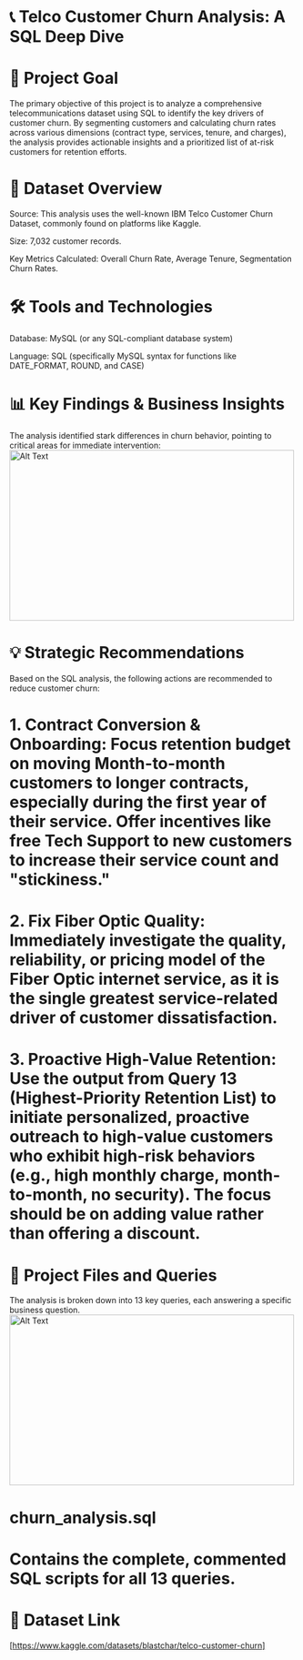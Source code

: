 # 📞 Telco Customer Churn Analysis: A SQL Deep Dive

# 🎯 Project Goal
 The primary objective of this project is to analyze a comprehensive telecommunications dataset using SQL to identify the key drivers of customer churn. By segmenting customers and calculating churn rates across   various dimensions (contract type, services, tenure, and charges), the analysis provides actionable insights and a prioritized list of at-risk customers for retention efforts.

# 💾 Dataset Overview
Source: This analysis uses the well-known IBM Telco Customer Churn Dataset, commonly found on platforms like Kaggle.

Size: 7,032 customer records.

Key Metrics Calculated: Overall Churn Rate, Average Tenure, Segmentation Churn Rates.

# 🛠️ Tools and Technologies
Database: MySQL (or any SQL-compliant database system)

Language: SQL (specifically MySQL syntax for functions like DATE_FORMAT, ROUND, and CASE)

# 📊 Key Findings & Business Insights
 The analysis identified stark differences in churn behavior, pointing to critical areas for immediate intervention:
<img src="C:\Users\abc\Pictures\Screenshots\Screenshot 2025-10-25 195524.png" alt="Alt Text" width="500" height="300"/>

# 💡 Strategic Recommendations
Based on the SQL analysis, the following actions are recommended to reduce customer churn:

# 1. Contract Conversion & Onboarding: Focus retention budget on moving Month-to-month customers to longer contracts, especially during the first year of their service. Offer incentives like free Tech Support to new customers to increase their service count and "stickiness."

# 2. Fix Fiber Optic Quality: Immediately investigate the quality, reliability, or pricing model of the Fiber Optic internet service, as it is the single greatest service-related driver of customer dissatisfaction.

# 3. Proactive High-Value Retention: Use the output from Query 13 (Highest-Priority Retention List) to initiate personalized, proactive outreach to high-value customers who exhibit high-risk behaviors (e.g., high monthly charge, month-to-month, no security). The focus should be on adding value rather than offering a discount.

# 📂 Project Files and Queries
The analysis is broken down into 13 key queries, each answering a specific business question.
<img src="C:\Users\abc\Pictures\Screenshots\Screenshot 2025-10-25 200004.png" alt="Alt Text" width="500" height="300"/>
# churn_analysis.sql
# Contains the complete, commented SQL scripts for all 13 queries.

# 🔗 Dataset Link
[https://www.kaggle.com/datasets/blastchar/telco-customer-churn]



